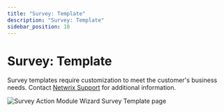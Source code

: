 ```yaml
---
title: "Survey: Template"
description: "Survey: Template"
sidebar_position: 10
---
```


# Survey: Template

Survey templates require customization to meet the customer's business needs. Contact
[Netwrix Support](https://www.netwrix.com/support.html) for additional information.

![Survey Action Module Wizard Survey Template page](/images/accessanalyzer/11.6/admin/action/survey/surveytemplate.webp)
